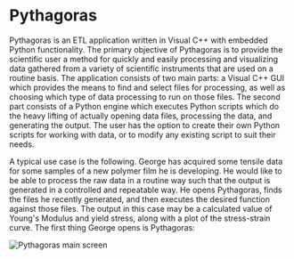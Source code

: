# Pythagoras
Pythagoras is an ETL application written in Visual C++ with embedded Python functionality.  The primary objective of Pythagoras is to provide the scientific user a method for quickly and easily processing and visualizing data gathered from a variety of scientific instruments that are used on a routine basis.  The application consists of two main parts: a Visual C++ GUI which provides the means to find and select files for processing, as well as choosing which type of data processing to run on those files.  The second part consists of a Python engine which executes Python scripts which do the heavy lifting of actually opening data files, processing the data, and generating the output.  The user has the option to create their own Python scripts for working with data, or to modify any existing script to suit their needs.

A typical use case is the following.  George has acquired some tensile data for some samples of a new polymer film he is developing.  He would like to be able to process the raw data in a routine way such that the output is generated in a controlled and repeatable way.  He opens Pythagoras, finds the files he recently generated, and then executes the desired function against those files.  The output in this case may be a calculated value of Young's Modulus and yield stress, along with a plot of the stress-strain curve.  The first thing George opens is Pythagoras:

![Pythagoras main screen](/Documentation/Pythagoras.png)
